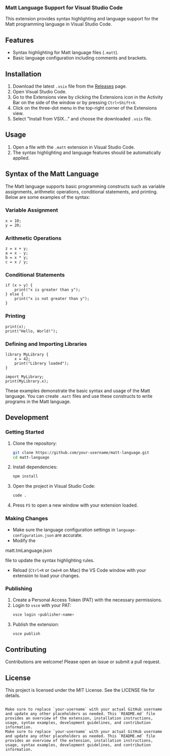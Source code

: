 ### Matt Language Support for Visual Studio Code

This extension provides syntax highlighting and language support for the Matt programming language in Visual Studio Code.

## Features

- Syntax highlighting for Matt language files (`.matt`).
- Basic language configuration including comments and brackets.

## Installation

1. Download the latest `.vsix` file from the [Releases](https://github.com/your-username/matt-language/releases) page.
2. Open Visual Studio Code.
3. Go to the Extensions view by clicking the Extensions icon in the Activity Bar on the side of the window or by pressing `Ctrl+Shift+X`.
4. Click on the three-dot menu in the top-right corner of the Extensions view.
5. Select "Install from VSIX..." and choose the downloaded `.vsix` file.

## Usage

1. Open a file with the `.matt` extension in Visual Studio Code.
2. The syntax highlighting and language features should be automatically applied.

## Syntax of the Matt Language

The Matt language supports basic programming constructs such as variable assignments, arithmetic operations, conditional statements, and printing. Below are some examples of the syntax:

### Variable Assignment

```matt
x = 10;
y = 20;
```

### Arithmetic Operations

```matt
z = x + y;
a = x - y;
b = x * y;
c = x / y;
```

### Conditional Statements

```matt
if (x > y) {
    print("x is greater than y");
} else {
    print("x is not greater than y");
}
```

### Printing

```matt
print(x);
print("Hello, World!");
```

### Defining and Importing Libraries

```matt
library MyLibrary {
    x = 42;
    print("Library loaded");
}

import MyLibrary;
print(MyLibrary.x);
```

These examples demonstrate the basic syntax and usage of the Matt language. You can create `.matt` files and use these constructs to write programs in the Matt language.

## Development

### Getting Started

1. Clone the repository:
   ```sh
   git clone https://github.com/your-username/matt-language.git
   cd matt-language
   ```

2. Install dependencies:
   ```sh
   npm install
   ```

3. Open the project in Visual Studio Code:
   ```sh
   code .
   ```

4. Press `F5` to open a new window with your extension loaded.

### Making Changes

- Make sure the language configuration settings in `language-configuration.json` are accurate.
- Modify the 

matt.tmLanguage.json

 file to update the syntax highlighting rules.
- Reload (`Ctrl+R` or `Cmd+R` on Mac) the VS Code window with your extension to load your changes.

### Publishing

1. Create a Personal Access Token (PAT) with the necessary permissions.
2. Login to `vsce` with your PAT:
   ```sh
   vsce login <publisher-name>
   ```
3. Publish the extension:
   ```sh
   vsce publish
   ```

## Contributing

Contributions are welcome! Please open an issue or submit a pull request.

## License

This project is licensed under the MIT License. See the LICENSE file for details.
```

Make sure to replace `your-username` with your actual GitHub username and update any other placeholders as needed. This `README.md` file provides an overview of the extension, installation instructions, usage, syntax examples, development guidelines, and contribution information.
Make sure to replace `your-username` with your actual GitHub username and update any other placeholders as needed. This `README.md` file provides an overview of the extension, installation instructions, usage, syntax examples, development guidelines, and contribution information.
